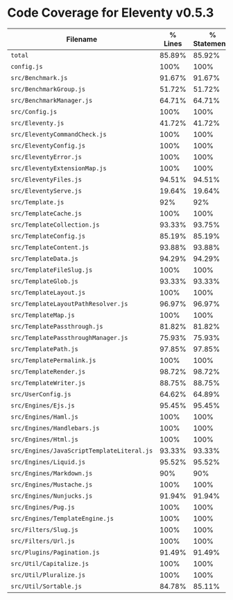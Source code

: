 # Code Coverage for Eleventy v0.5.3

| Filename                                   | % Lines | % Statements | % Functions | % Branches |
| ------------------------------------------ | ------- | ------------ | ----------- | ---------- |
| `total`                                    | 85.89%  | 85.92%       | 85.04%      | 75.61%     |
| `config.js`                                | 100%    | 100%         | 100%        | 100%       |
| `src/Benchmark.js`                         | 91.67%  | 91.67%       | 83.33%      | 66.67%     |
| `src/BenchmarkGroup.js`                    | 51.72%  | 51.72%       | 66.67%      | 0%         |
| `src/BenchmarkManager.js`                  | 64.71%  | 64.71%       | 57.14%      | 50%        |
| `src/Config.js`                            | 100%    | 100%         | 100%        | 100%       |
| `src/Eleventy.js`                          | 41.72%  | 41.72%       | 27.27%      | 19.05%     |
| `src/EleventyCommandCheck.js`              | 100%    | 100%         | 100%        | 87.5%      |
| `src/EleventyConfig.js`                    | 100%    | 100%         | 100%        | 100%       |
| `src/EleventyError.js`                     | 100%    | 100%         | 100%        | 100%       |
| `src/EleventyExtensionMap.js`              | 100%    | 100%         | 100%        | 91.67%     |
| `src/EleventyFiles.js`                     | 94.51%  | 94.51%       | 88.89%      | 87.5%      |
| `src/EleventyServe.js`                     | 19.64%  | 19.64%       | 46.15%      | 0%         |
| `src/Template.js`                          | 92%     | 92%          | 92.5%       | 80%        |
| `src/TemplateCache.js`                     | 100%    | 100%         | 100%        | 100%       |
| `src/TemplateCollection.js`                | 93.33%  | 93.75%       | 92.31%      | 83.33%     |
| `src/TemplateConfig.js`                    | 85.19%  | 85.19%       | 55.56%      | 94.44%     |
| `src/TemplateContent.js`                   | 93.88%  | 93.88%       | 100%        | 75%        |
| `src/TemplateData.js`                      | 94.29%  | 94.29%       | 100%        | 77.5%      |
| `src/TemplateFileSlug.js`                  | 100%    | 100%         | 100%        | 100%       |
| `src/TemplateGlob.js`                      | 93.33%  | 93.33%       | 100%        | 87.5%      |
| `src/TemplateLayout.js`                    | 100%    | 100%         | 100%        | 100%       |
| `src/TemplateLayoutPathResolver.js`        | 96.97%  | 96.97%       | 100%        | 92.86%     |
| `src/TemplateMap.js`                       | 100%    | 100%         | 100%        | 93.75%     |
| `src/TemplatePassthrough.js`               | 81.82%  | 81.82%       | 75%         | 0%         |
| `src/TemplatePassthroughManager.js`        | 75.93%  | 75.93%       | 80%         | 75%        |
| `src/TemplatePath.js`                      | 97.85%  | 97.85%       | 95.24%      | 96.67%     |
| `src/TemplatePermalink.js`                 | 100%    | 100%         | 100%        | 100%       |
| `src/TemplateRender.js`                    | 98.72%  | 98.72%       | 100%        | 94.44%     |
| `src/TemplateWriter.js`                    | 88.75%  | 88.75%       | 76.47%      | 50%        |
| `src/UserConfig.js`                        | 64.62%  | 64.89%       | 55.26%      | 45.45%     |
| `src/Engines/Ejs.js`                       | 95.45%  | 95.45%       | 85.71%      | 66.67%     |
| `src/Engines/Haml.js`                      | 100%    | 100%         | 100%        | 100%       |
| `src/Engines/Handlebars.js`                | 100%    | 100%         | 100%        | 83.33%     |
| `src/Engines/Html.js`                      | 100%    | 100%         | 100%        | 100%       |
| `src/Engines/JavaScriptTemplateLiteral.js` | 93.33%  | 93.33%       | 100%        | 100%       |
| `src/Engines/Liquid.js`                    | 95.52%  | 95.52%       | 96%         | 75%        |
| `src/Engines/Markdown.js`                  | 90%     | 90%          | 87.5%       | 75%        |
| `src/Engines/Mustache.js`                  | 100%    | 100%         | 100%        | 100%       |
| `src/Engines/Nunjucks.js`                  | 91.94%  | 91.94%       | 100%        | 66.67%     |
| `src/Engines/Pug.js`                       | 100%    | 100%         | 100%        | 75%        |
| `src/Engines/TemplateEngine.js`            | 100%    | 100%         | 100%        | 100%       |
| `src/Filters/Slug.js`                      | 100%    | 100%         | 100%        | 100%       |
| `src/Filters/Url.js`                       | 100%    | 100%         | 100%        | 100%       |
| `src/Plugins/Pagination.js`                | 91.49%  | 91.49%       | 92.86%      | 83.33%     |
| `src/Util/Capitalize.js`                   | 100%    | 100%         | 100%        | 100%       |
| `src/Util/Pluralize.js`                    | 100%    | 100%         | 100%        | 100%       |
| `src/Util/Sortable.js`                     | 84.78%  | 85.11%       | 73.91%      | 94.44%     |
